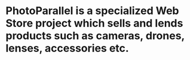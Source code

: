 # PhotoParallel is a specialized Web Store project which sells and lends products such as cameras, drones, lenses, accessories etc. 
